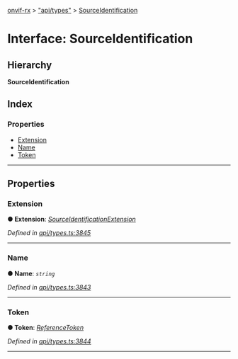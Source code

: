 [onvif-rx](../README.md) > ["api/types"](../modules/_api_types_.md) > [SourceIdentification](../interfaces/_api_types_.sourceidentification.md)

# Interface: SourceIdentification

## Hierarchy

**SourceIdentification**

## Index

### Properties

* [Extension](_api_types_.sourceidentification.md#extension)
* [Name](_api_types_.sourceidentification.md#name)
* [Token](_api_types_.sourceidentification.md#token)

---

## Properties

<a id="extension"></a>

###  Extension

**● Extension**: *[SourceIdentificationExtension](_api_types_.sourceidentificationextension.md)*

*Defined in [api/types.ts:3845](https://github.com/patrickmichalina/onvif-rx/blob/d62cee9/src/api/types.ts#L3845)*

___
<a id="name"></a>

###  Name

**● Name**: *`string`*

*Defined in [api/types.ts:3843](https://github.com/patrickmichalina/onvif-rx/blob/d62cee9/src/api/types.ts#L3843)*

___
<a id="token"></a>

###  Token

**● Token**: *[ReferenceToken](../modules/_api_types_.md#referencetoken)*

*Defined in [api/types.ts:3844](https://github.com/patrickmichalina/onvif-rx/blob/d62cee9/src/api/types.ts#L3844)*

___

